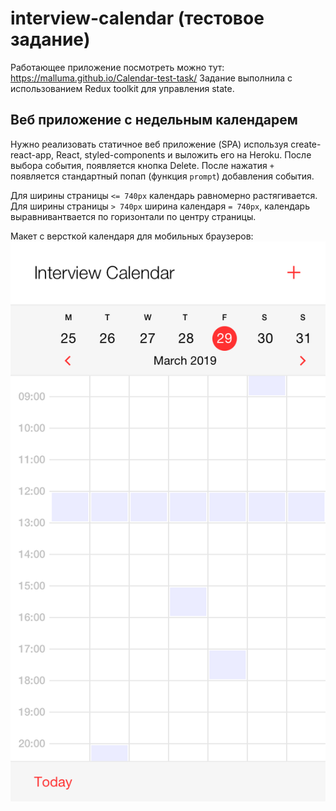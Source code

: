 


# interview-calendar (тестовое задание)

Работающее приложение посмотреть можно тут: https://malluma.github.io/Calendar-test-task/
Задание выполнила с использованием Redux toolkit для управления state.

## Веб приложение с недельным календарем
Нужно реализовать статичное веб приложение (SPA) используя create-react-app, React, styled-components и выложить его на Heroku.
После выбора события, появляется кнопка Delete.
После нажатия `+` появляется стандартный попап (функция `prompt`) добавления события.

Для ширины страницы `<= 740px` календарь равномерно растягивается. Для ширины страницы `> 740px` ширина календаря `= 740px`, календарь выравнивантвается по горизонтали по центру страницы.

Макет c версткой календаря для мобильных браузеров:
![Основной вид календаря](./imagesForReadMe/1.%20Main%20Mobile@2x.png)
